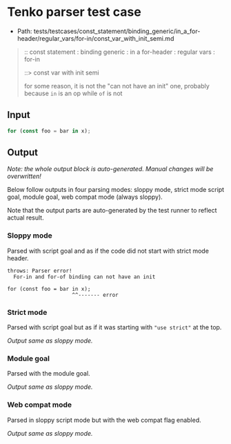 # Tenko parser test case

- Path: tests/testcases/const_statement/binding_generic/in_a_for-header/regular_vars/for-in/const_var_with_init_semi.md

> :: const statement : binding generic : in a for-header : regular vars : for-in
>
> ::> const var with init semi
>
> for some reason, it is not the "can not have an init" one, probably because `in` is an op while `of` is not

## Input

`````js
for (const foo = bar in x);
`````

## Output

_Note: the whole output block is auto-generated. Manual changes will be overwritten!_

Below follow outputs in four parsing modes: sloppy mode, strict mode script goal, module goal, web compat mode (always sloppy).

Note that the output parts are auto-generated by the test runner to reflect actual result.

### Sloppy mode

Parsed with script goal and as if the code did not start with strict mode header.

`````
throws: Parser error!
  For-in and for-of binding can not have an init

for (const foo = bar in x);
                     ^^------- error
`````

### Strict mode

Parsed with script goal but as if it was starting with `"use strict"` at the top.

_Output same as sloppy mode._

### Module goal

Parsed with the module goal.

_Output same as sloppy mode._

### Web compat mode

Parsed in sloppy script mode but with the web compat flag enabled.

_Output same as sloppy mode._

